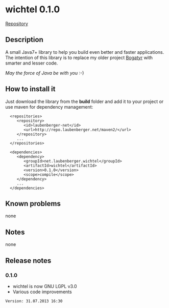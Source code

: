 # wichtel 0.1.0

[Repository](http://repo.laubenberger.net/maven2/)

## Description
A small Java7+ library to help you build even better and faster applications.  
The intention of this library is to replace my older project [Bogatyr](http://code.google.com/p/bogatyr/) with smarter and lesser code.

*May the force of Java be with you* :-)  

## How to install it
Just download the library from the **build** folder and add it to your project or use maven for dependency management:

      <repositories>
         <repository>
            <id>laubenberger-net</id>
            <url>http://repo.laubenberger.net/maven2/</url>
         </repository>
         ...
      </repositories>
      
      <dependencies>
         <dependency>
            <groupId>net.laubenberger.wichtel</groupId>
            <artifactId>wichtel</artifactId>
            <version>0.1.0</version>
            <scope>compile</scope>
         </dependency>
         ...
      </dependencies>

## Known problems
none

## Notes
none

## Release notes ##

### 0.1.0
- wichtel is now GNU LGPL v3.0
- Various code improvements

`Version: 31.07.2013 16:30`
